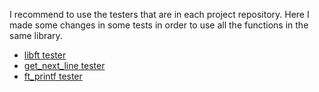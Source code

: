 I recommend to use the testers that are in each project repository. Here I made some changes in some tests in order to use all the functions in the same library.

* [libft tester](https://github.com/sgkhusal/42-libft)
* [get_next_line tester](https://github.com/sgkhusal/42-GNL)
* [ft_printf tester](https://github.com/sgkhusal/42-ft_printf)
